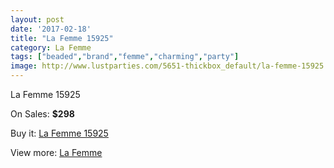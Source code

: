 ```yaml
---
layout: post
date: '2017-02-18'
title: "La Femme 15925"
category: La Femme
tags: ["beaded","brand","femme","charming","party"]
image: http://www.lustparties.com/5651-thickbox_default/la-femme-15925.jpg
---
```

La Femme 15925

On Sales: **$298**
<a href="https://www.lustparties.com/en/la-femme/1913-la-femme-15925.html"><amp-img layout="responsive" width="600" height="600" src="//www.lustparties.com/5651-thickbox_default/la-femme-15925.jpg" alt="La Femme 15925 0" /></a>
<a href="https://www.lustparties.com/en/la-femme/1913-la-femme-15925.html"><amp-img layout="responsive" width="600" height="600" src="//www.lustparties.com/5652-thickbox_default/la-femme-15925.jpg" alt="La Femme 15925 1" /></a>

Buy it: [La Femme 15925](https://www.lustparties.com/en/la-femme/1913-la-femme-15925.html "La Femme 15925")

View more: [La Femme](https://www.lustparties.com/en/4-la-femme "La Femme")